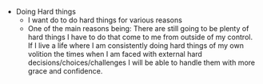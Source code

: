 - Doing Hard things
	- I want do to do hard things for various reasons
	- One of the main reasons being: There are still going to be plenty of hard things I have to do that come to me from outside of my control. If I live a life where I am consistently doing hard things of my own volition the times when I am faced with external hard decisions/choices/challenges I will be able to handle them with more grace and confidence.
